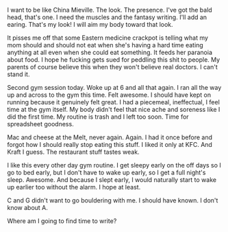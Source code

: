 I want to be like China Mieville. The look. The presence. I've got the bald head, that's one. I need the muscles and the fantasy writing. I'll add an earing. That's my look! I will aim my body toward that look.

It pisses me off that some Eastern medicine crackpot is telling what my mom should and should not eat when she's having a hard time eating anything at all even when she could eat something. It feeds her paranoia about food. I hope he fucking gets sued for peddling this shit to people. My parents of course believe this when they won't believe real doctors. I can't stand it.

Second gym session today. Woke up at 6 and all that again. I ran all the way up and across to the gym this time. Felt awesome. I should have kept on running because it genuinely felt great. I had a piecemeal, ineffectual, I feel time at the gym itself. My body didn't feel that nice ache and soreness like I did the first time. My routine is trash and I left too soon. Time for spreadsheet goodness.

Mac and cheese at the Melt, never again. Again. I had it once before and forgot how I should really stop eating this stuff. I liked it only at KFC. And Kraft I guess. The restaurant stuff tastes weak.

I like this every other day gym routine. I get sleepy early on the off days so I go to bed early, but I don't have to wake up early, so I get a full night's sleep. Awesome. And because I slept early, I would naturally start to wake up earlier too without the alarm. I hope at least.

C and G didn't want to go bouldering with me. I should have known. I don't know about A.

Where am I going to find time to write?
